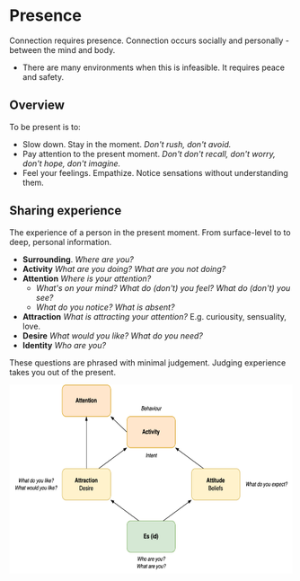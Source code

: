 # Presence

Connection requires presence. Connection occurs socially and personally - between the mind and body.

- There are many environments when this is infeasible. It requires peace and safety.



## Overview

To be present is to:

- Slow down. Stay in the moment. *Don't rush, don't avoid.*
- Pay attention to the present moment. *Don't don't recall, don't worry, don't hope, don't imagine.*
- Feel your feelings. Empathize. Notice sensations without understanding them.



## Sharing experience

The experience of a person in the present moment. From surface-level to to deep, personal information.

- **Surrounding**. *Where are you?*
- **Activity** *What are you doing? What are you not doing?*
- **Attention** *Where is your attention?*
  - *What's on your mind? What do (don't) you feel? What do (don't) you see?*
  - *What do you notice? What is absent?*
- **Attraction** *What is attracting your attention?* E.g. curiousity, sensuality, love.
- **Desire** *What would you like? What do you need?*
- **Identity** *Who are you?*

These questions are phrased with minimal judgement. Judging experience takes you out of the present.



<img src="../img/attraction-attitude-attention.png" alt="attraction-attitude-attention" style="height:24em;" />



